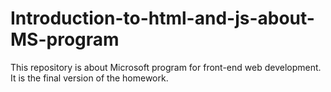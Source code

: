 # Introduction-to-html-and-js-about-MS-program
This repository is about Microsoft program for front-end web development.
It is the final version of the homework.
